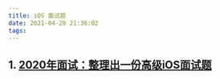 ```yaml
---
title: iOS 面试题
date: 2021-04-20 21:36:02
tags:
---
```


## 1. [2020年面试：整理出一份高级iOS面试题](https://zhuanlan.zhihu.com/p/77789398)
